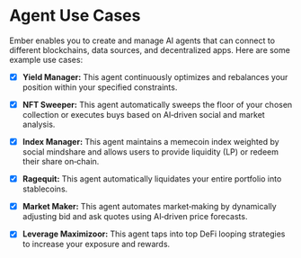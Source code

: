 # Agent Use Cases

Ember enables you to create and manage AI agents that can connect to different blockchains, data sources, and decentralized apps. Here are some example use cases:

* [x] **Yield Manager:** This agent continuously optimizes and rebalances your position within your specified constraints.
* [x] **NFT Sweeper:** This agent automatically sweeps the floor of your chosen collection or executes buys based on AI‑driven social and market analysis.
* [x] **Index Manager:** This agent maintains a memecoin index weighted by social mindshare and allows users to provide liquidity (LP) or redeem their share on‑chain.
* [x] **Ragequit:** This agent automatically liquidates your entire portfolio into stablecoins.
* [x] **Market Maker:** This agent automates market‑making by dynamically adjusting bid and ask quotes using AI‑driven price forecasts.
* [x] **Leverage Maximizoor:** This agent taps into top DeFi looping strategies to increase your exposure and rewards.

